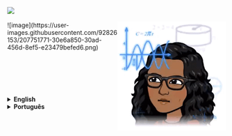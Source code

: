 <p><img src=https://komarev.com/ghpvc/?username=Alineol&color=ff69b4 /></p> 
<img align="right" src="./pensando.gif" width="250"/>
![image](https://user-images.githubusercontent.com/92826153/207751771-30e6a850-30ad-456d-8ef5-e23479befed6.png)



 <!-- Inglês -->
<br/>
<br/>
<br/>
</br>
</br>
</br>
</br>
<details>
<summary><strong>English</strong></summary><br />

  <h1 align="left">Hi 👋, I'm Aline</h1>
  
  <p align="left"> A passionete web developer from Brasil</hp>
  <img align="right" alt="me" width="400px" src="./me.png"/>

  <p>I was a kindergarden teacher for 6 years of my life. Looking for a new challenge in november 2021 I decided to start a new carreer as a web developer. In this repository you'll find projects that shows what I've been learning, it is a lot of things! Watch all my developing throuh them! Did you see something that could be done better? Show me how to do it and <strong>help me learn!</strong></p>

</br>
</br>
</br>
</br>
  <!--p><img alt="working"  width="60px" src="./working.png"/>  I’m currently working on <strong>A blog api project</strong> <p/-->


  <img alt="learning"  width="60px" src="./learning.png">  I’m currently learning **Mysql, TypeScript, POO, node.js and test with mocha**</img>
  <br>

  <img alt="reach" width="60px" src="./reach.png"/>  How to reach me: **allinne.oliveira.ol@gmail.com**
  <br>

  <h3 align="left">Connect with me:</h3>
  <p align="left">
  <a href="https://linkedin.com/in/oliveiraline" target="blank"><img align="center" src="https://raw.githubusercontent.com/rahuldkjain/github-profile-readme-generator/master/src/images/icons/Social/linked-in-alt.svg" alt="oliveiraline" height="30" width="40"/></a>
  </p>

  <h3 align="left">Languages and Tools:</h3>
  <p align="left"> <a href="https://www.w3schools.com/css/" target="_blank" rel="noreferrer"> <img src="https://raw.githubusercontent.com/devicons/devicon/master/icons/css3/css3-original-wordmark.svg" alt="css3" width="40" height="40"/> </a> <a href="https://www.docker.com/" target="_blank" rel="noreferrer"> <img src="https://raw.githubusercontent.com/devicons/devicon/master/icons/docker/docker-original-wordmark.svg" alt="docker" width="40" height="40"/> </a> <a href="https://expressjs.com" target="_blank" rel="noreferrer"> <img src="https://raw.githubusercontent.com/devicons/devicon/master/icons/express/express-original-wordmark.svg" alt="express" width="40" height="40"/> </a> <a href="https://git-scm.com/" target="_blank" rel="noreferrer"> <img src="https://www.vectorlogo.zone/logos/git-scm/git-scm-icon.svg" alt="git" width="40" height="40"/> </a> <a href="https://www.w3.org/html/" target="_blank" rel="noreferrer"> <img src="https://raw.githubusercontent.com/devicons/devicon/master/icons/html5/html5-original-wordmark.svg" alt="html5" width="40" height="40"/> </a> <a href="https://developer.mozilla.org/en-US/docs/Web/JavaScript" target="_blank" rel="noreferrer"> <img src="https://raw.githubusercontent.com/devicons/devicon/master/icons/javascript/javascript-original.svg" alt="javascript" width="40" height="40"/> </a> <a href="https://jestjs.io" target="_blank" rel="noreferrer"> <img src="https://www.vectorlogo.zone/logos/jestjsio/jestjsio-icon.svg" alt="jest" width="40" height="40"/> </a> <a href="https://www.linux.org/" target="_blank" rel="noreferrer"> <img src="https://raw.githubusercontent.com/devicons/devicon/master/icons/linux/linux-original.svg" alt="linux" width="40" height="40"/> </a> <a href="https://mochajs.org" target="_blank" rel="noreferrer"> <img src="https://www.vectorlogo.zone/logos/mochajs/mochajs-icon.svg" alt="mocha" width="40" height="40"/> </a> <a href="https://www.mysql.com/" target="_blank" rel="noreferrer"> <img src="https://raw.githubusercontent.com/devicons/devicon/master/icons/mysql/mysql-original-wordmark.svg" alt="mysql" width="40" height="40"/> </a> <a href="https://nodejs.org" target="_blank" rel="noreferrer"> <img src="https://raw.githubusercontent.com/devicons/devicon/master/icons/nodejs/nodejs-original-wordmark.svg" alt="nodejs" width="40" height="40"/> </a> <a href="https://reactjs.org/" target="_blank" rel="noreferrer"> <img src="https://raw.githubusercontent.com/devicons/devicon/master/icons/react/react-original-wordmark.svg" alt="react" width="40" height="40"/> </a> <a href="https://redux.js.org" target="_blank" rel="noreferrer"> <img src="https://raw.githubusercontent.com/devicons/devicon/master/icons/redux/redux-original.svg" alt="redux" width="40" height="40"/> </a> <a href="https://www.typescriptlang.org/"> <img src="https://cdn.jsdelivr.net/gh/devicons/devicon/icons/typescript/typescript-original.svg" alt="ts" width="40" height="40"/> </a> </p>


  <div>
    <a alt="stats">
      <img  width="500px" align="letf"src="https://github-readme-stats.vercel.app/api?username=Alineol&show_icons=true&include_all_commits=true&count_private=true"/>
    </a>
    <a>
    <img align="rigth" width="420px" src="https://github-readme-stats.vercel.app/api/top-langs?username=alineol&show_icons=true&locale=en&layout=compact" alt="alineol"/>
    </a>
    <a>
      <img align="center" src="https://github-readme-streak-stats.herokuapp.com/?user=alineol&" alt="alineol" />
    </a>
</div>

</details>

<!--portugues-->
<details>
  <summary><strong>Português</strong> </summary><br />


  <h1 align="left">Olá 👋, Eu sou Aline</h1>
  

  <p align="left"> Uma desenvolvedora web apaixonada pelo que faz!</hp>
  <img align="right" alt="me" width="400px" src="./me.png"/>
  <br/>

  <p>Fui professora durante 6 anos da minha vida. Em busca de um novo desafio decidi em novembro de 2021 iniciar uma carreira na área de desenvolvimento web. Nesse repositório você encontrará vários projetos que demonstram o que eu tenho aprendido, é muita coisa! Acompanhe-os e veja o meu desenvolvimento!  Viu algo que pode melhorar? <strong>Me ajude aprender!</strong></p>

  <!--img alt="working"  width="60px" src="./working.png" > atuaemnte eu estou estudando na trybe</img-->
  <br>


  <img alt="learning"  width="60px" src="./learning.png">  Atualmente eu estou aprendendo **Mysql, node.js, typescript, POO e testes com mocha sinon chai**</img>
  <br>

  <img alt="reach" width="60px" src="./reach.png" />  Como entrar em contato comigo: **allinne.oliveira.ol@gmail.com**
  <br>

  <h3 align="left">Se conecte comigo:</h3>
  <p align="left">
  <a href="https://linkedin.com/in/oliveiraline" target="blank"><img align="center" src="https://raw.githubusercontent.com/rahuldkjain/github-profile-readme-generator/master/src/images/icons/Social/linked-in-alt.svg" alt="oliveiraline" height="30" width="40" /></a>
  </p>

  <h3 align="left">Conhecimentos em:</h3>
  <p align="left"> <a href="https://www.w3schools.com/css/" target="_blank" rel="noreferrer"> <img src="https://raw.githubusercontent.com/devicons/devicon/master/icons/css3/css3-original-wordmark.svg" alt="css3" width="40" height="40"/> </a> <a href="https://www.docker.com/" target="_blank" rel="noreferrer"> <img src="https://raw.githubusercontent.com/devicons/devicon/master/icons/docker/docker-original-wordmark.svg" alt="docker" width="40" height="40"/> </a> <a href="https://expressjs.com" target="_blank" rel="noreferrer"> <img src="https://raw.githubusercontent.com/devicons/devicon/master/icons/express/express-original-wordmark.svg" alt="express" width="40" height="40"/> </a> <a href="https://git-scm.com/" target="_blank" rel="noreferrer"> <img src="https://www.vectorlogo.zone/logos/git-scm/git-scm-icon.svg" alt="git" width="40" height="40"/> </a> <a href="https://www.w3.org/html/" target="_blank" rel="noreferrer"> <img src="https://raw.githubusercontent.com/devicons/devicon/master/icons/html5/html5-original-wordmark.svg" alt="html5" width="40" height="40"/> </a> <a href="https://developer.mozilla.org/en-US/docs/Web/JavaScript" target="_blank" rel="noreferrer"> <img src="https://raw.githubusercontent.com/devicons/devicon/master/icons/javascript/javascript-original.svg" alt="javascript" width="40" height="40"/> </a> <a href="https://jestjs.io" target="_blank" rel="noreferrer"> <img src="https://www.vectorlogo.zone/logos/jestjsio/jestjsio-icon.svg" alt="jest" width="40" height="40"/> </a> <a href="https://www.linux.org/" target="_blank" rel="noreferrer"> <img src="https://raw.githubusercontent.com/devicons/devicon/master/icons/linux/linux-original.svg" alt="linux" width="40" height="40"/> </a> <a href="https://mochajs.org" target="_blank" rel="noreferrer"> <img src="https://www.vectorlogo.zone/logos/mochajs/mochajs-icon.svg" alt="mocha" width="40" height="40"/> </a> <a href="https://www.mysql.com/" target="_blank" rel="noreferrer"> <img src="https://raw.githubusercontent.com/devicons/devicon/master/icons/mysql/mysql-original-wordmark.svg" alt="mysql" width="40" height="40"/> </a> <a href="https://nodejs.org" target="_blank" rel="noreferrer"> <img src="https://raw.githubusercontent.com/devicons/devicon/master/icons/nodejs/nodejs-original-wordmark.svg" alt="nodejs" width="40" height="40"/> </a> <a href="https://reactjs.org/" target="_blank" rel="noreferrer"> <img src="https://raw.githubusercontent.com/devicons/devicon/master/icons/react/react-original-wordmark.svg" alt="react" width="40" height="40"/> </a> <a href="https://redux.js.org" target="_blank" rel="noreferrer"> <img src="https://raw.githubusercontent.com/devicons/devicon/master/icons/redux/redux-original.svg" alt="redux" width="40" height="40"/> </a> <a href="https://www.typescriptlang.org/"> <img src="https://cdn.jsdelivr.net/gh/devicons/devicon/icons/typescript/typescript-original.svg" alt="ts" width="40" height="40"/> </a> </p>

  <div>
    <a alt="stats">
      <img  width="500px" align="letf"src="https://github-readme-stats.vercel.app/api?username=Alineol&show_icons=true&include_all_commits=true&count_private=true"/>
    </a>
    <a>
    <img align="rigth" width="420px" src="https://github-readme-stats.vercel.app/api/top-langs?username=alineol&show_icons=true&locale=en&layout=compact" alt="alineol"/>
    </a>
    <a>
      <img align="center" src="https://github-readme-streak-stats.herokuapp.com/?user=alineol&" alt="alineol" />
    </a>
</div>


</details>
